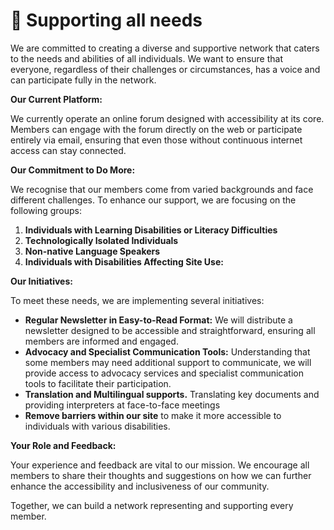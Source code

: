 # 🤝 Supporting all needs

We are committed to creating a diverse and supportive network that caters to the needs and abilities of all individuals. We want to ensure that everyone, regardless of their challenges or circumstances, has a voice and can participate fully in the network.

**Our Current Platform:**

We currently operate an online forum designed with accessibility at its core. Members can engage with the forum directly on the web or participate entirely via email, ensuring that even those without continuous internet access can stay connected.

**Our Commitment to Do More:**

We recognise that our members come from varied backgrounds and face different challenges. To enhance our support, we are focusing on the following groups:

1. **Individuals with Learning Disabilities or Literacy Difficulties**
2. **Technologically Isolated Individuals**
3. **Non-native Language Speakers**
4. **Individuals with Disabilities Affecting Site Use:**

**Our Initiatives:**

To meet these needs, we are implementing several initiatives:

* **Regular Newsletter in Easy-to-Read Format:** We will distribute a newsletter designed to be accessible and straightforward, ensuring all members are informed and engaged.
* **Advocacy and Specialist Communication Tools:** Understanding that some members may need additional support to communicate, we will provide access to advocacy services and specialist communication tools to facilitate their participation.
* **Translation and Multilingual supports.** Translating key documents and providing interpreters at face-to-face meetings
* **Remove barriers within our site** to make it more accessible to individuals with various disabilities.

**Your Role and Feedback:**

Your experience and feedback are vital to our mission. We encourage all members to share their thoughts and suggestions on how we can further enhance the accessibility and inclusiveness of our community.

Together, we can build a network representing and supporting every member.&#x20;
